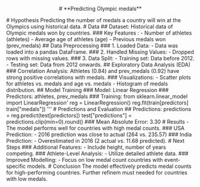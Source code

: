 <p align="center">
# **Predicting Olympic medals**
</p>
# Hypothesis
Predicting the number of medals a country will win at the Olympics using historical data.
# Data
## Dataset: Historical data of Olympic medals won by countries.
### Key Features :
- Number of athletes (athletes)
- Average age of athletes (age)
- Previous medals won (prev_medals)
## Data Preprocessing
### 1. Loaded Data: 
- Data was loaded into a pandas DataFrame.
### 2. Handled Missing Values: 
- Dropped rows with missing values.
### 3. Data Split:
- Training set: Data before 2012.
- Testing set: Data from 2012 onwards.
## Exploratory Data Analysis (EDA)
### Correlation Analysis: 
Athletes (0.84) and prev_medals (0.92) have strong positive correlations with medals.
### Visualizations:
- Scatter plots for athletes vs. medals and age vs. medals
- Histogram of medals distribution.
## Model Training
### Model: 
Linear Regression
### Predictors: 
athletes, prev_medals
### Training:
    from sklearn.linear_model import LinearRegression'
    reg = LinearRegression()
    reg.fit(train[predictors]
    train["medals"]) '''
# Predictions and Evaluation
## Predictions:
    predictions = reg.predict(test[predictors])
    test["predictions"] = predictions.clip(min=0).round()
### Mean Absolute Error: 3.30
# Results
- The model performs well for countries with high medal counts.
### USA Prediction: 
- 2016 prediction was close to actual (264 vs. 235.57)
### India Prediction: 
- Overestimated in 2016 (2 actual vs. 11.68 predicted).
# Next Steps
### Additional Features: 
- Include height, number of years competing.
### Athlete-Level Analysis: 
- Utilize detailed athlete data.
### Improved Modelling: 
- Focus on low medal count countries with event-specific models.
# Conclusion
The model effectively predicts medal counts for high-performing countries. Further refinem must needed for countries with low medals. 
